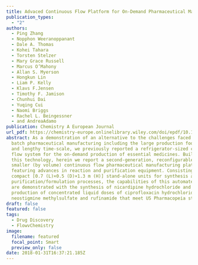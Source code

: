 ```yaml
---
title: Advaced Continuous Flow Platform for On-Demand Pharmaceutical Manufacturing
publication_types:
  - "2"
authors:
  - Ping Zhang
  - Nopphon Weeranoppanant
  - Dale A. Thomas
  - Kohei Tahara
  - Torsten Stelzer
  - Mary Grace Russell
  - Marcus O’Mahony
  - Allan S. Myerson
  - Hongkun Lin
  - Liam P. Kelly
  - Klavs F.Jensen
  - Timothy F. Jamison
  - Chunhui Dai
  - Yuqing Cui
  - Naomi Briggs
  - Rachel L. Beingessner
  - and AndreaAdamo
publication: Chemistry A European Journal
url_pdf: https://chemistry-europe.onlinelibrary.wiley.com/doi/epdf/10.1002/chem.201706004
abstract: As a demonstration of an alternative to the challenges faced with
  batch pharmaceutical manufacturing including the large production footprint
  and lengthy time-scale, we previously reported a refrigerator-sized continuous
  flow system for the on-demand production of essential medicines. Building on
  this technology, herein we report a second-generation, reconfigurable and 25 %
  smaller (by volume) continuous flow pharmaceutical manufacturing platform
  featuring advances in reaction and purification equipment. Consisting of two
  compact [0.7 (L)×0.5 (D)×1.3 m (H)] stand-alone units for synthesis and
  purification/formulation processes, the capabilities of this automated system
  are demonstrated with the synthesis of nicardipine hydrochloride and the
  production of concentrated liquid doses of ciprofloxacin hydrochloride,
  neostigmine methylsulfate and rufinamide that meet US Pharmacopeia standards.
draft: false
featured: false
tags:
  - Drug Discovery
  - FlowvChemistry
image:
  filename: featured
  focal_point: Smart
  preview_only: false
date: 2018-01-31T16:37:21.185Z
---
```


